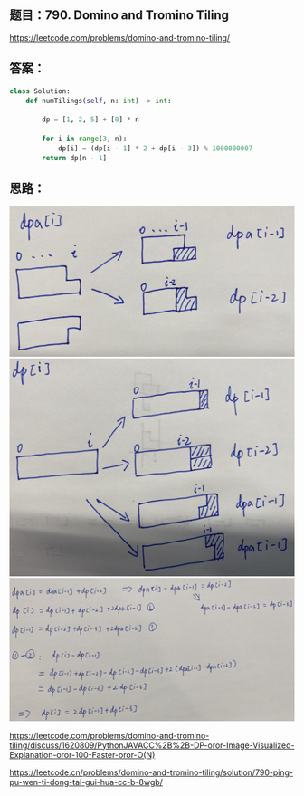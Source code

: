 ## 题目：790. Domino and Tromino Tiling

https://leetcode.com/problems/domino-and-tromino-tiling/


## 答案：
```python
class Solution:
    def numTilings(self, n: int) -> int:
        
        dp = [1, 2, 5] + [0] * n
        
        for i in range(3, n):
            dp[i] = (dp[i - 1] * 2 + dp[i - 3]) % 1000000007
        return dp[n - 1]
```

## 思路：

![a](https://github.com/SSRRBB/Leetcode/blob/main/Images/473.png)
![a](https://github.com/SSRRBB/Leetcode/blob/main/Images/474.png)
![a](https://github.com/SSRRBB/Leetcode/blob/main/Images/475.png)



https://leetcode.com/problems/domino-and-tromino-tiling/discuss/1620809/PythonJAVACC%2B%2B-DP-oror-Image-Visualized-Explanation-oror-100-Faster-oror-O(N)

https://leetcode.cn/problems/domino-and-tromino-tiling/solution/790-ping-pu-wen-ti-dong-tai-gui-hua-cc-b-8wgb/
